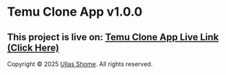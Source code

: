 # Temu Clone App v1.0.0

## This project is live on: [Temu Clone App Live Link (Click Here)](https://temu-ecom.vercel.app)

Copyright © 2025 [Ullas Shome](https://github.com/ShresthaShome). All rights reserved.

